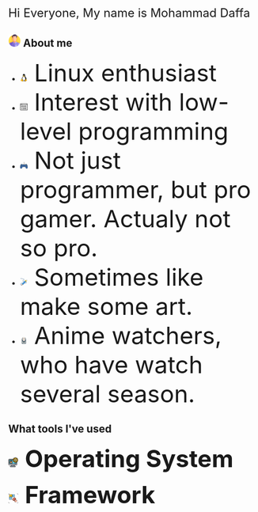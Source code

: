 <font size=5>
    Hi Everyone, My name is Mohammad Daffa
</font>


## <img src="./Icons/man.png" width="25" height="25"/> About me
- <font size="10">
    <img src="./Icons/linux.png" width="15" height="15"/>
    Linux enthusiast
  </font>
- <font size="10">
    <img src="./Icons/binary.png" width="15" height="15"/>
    Interest with low-level programming
  </font>
- <font size="10">
    <img src="./Icons/gaming.png" width="15" height="15"/>
    Not just programmer, but pro gamer. Actualy not so pro.
  </font>
- <font size="10">
    <img src="./Icons/pencil.png" width="15" height="15"/>
    Sometimes like make some art.
  </font>
- <font size="10">
    <img src="./Icons/ghost.png" width="15" height="15"/>
    Anime watchers, who have watch several season.
  </font>

## What tools I've used

<font size="100"><img src="./Icons/OS.png" width="20" heigth="20"/> **Operating System**</font>

<font size="15"><img src="./Icons/framework.png" width="20" heigth="20"/> **Framework**</font>
